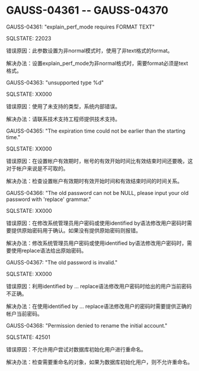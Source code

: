# GAUSS-04361 -- GAUSS-04370

GAUSS-04361: "explain\_perf\_mode requires FORMAT TEXT"

SQLSTATE: 22023

错误原因：此参数设置为非normal模式时，使用了非text格式的format。

解决办法：设置explain\_perf\_mode为非normal格式时，需要format必须是text格式。

GAUSS-04363: "unsupported type %d"

SQLSTATE: XX000

错误原因：使用了未支持的类型，系统内部错误。

解决办法：请联系技术支持工程师提供技术支持。

GAUSS-04365: "The expiration time could not be earlier than the starting time."

SQLSTATE: XX000

错误原因：在设置帐户有效期时，帐号的有效开始时间比有效结束时间还要晚，这对于帐户来说是不可取的。

解决办法：检查设置帐户有效期时有效开始时间和有效结束时间的时间关系。

GAUSS-04366: "The old password can not be NULL, please input your old password with 'replace' grammar."

SQLSTATE: XX000

错误原因：在修改系统管理员用户密码或使用identified by语法修改用户密码时需要提供原始密码用于确认。如果没有提供原始密码则报错。

解决办法：修改系统管理员用户密码或使用identified by语法修改用户密码时，需要使用replace语法给出原始密码。

GAUSS-04367: "The old password is invalid."

SQLSTATE: XX000

错误原因：利用identified by … replace语法修改用户密码时给出的用户当前密码不正确。

解决办法：在使用identified by … replace语法修改用户的密码时需要提供正确的帐户当前密码。

GAUSS-04368: "Permission denied to rename the initial account."

SQLSTATE: 42501

错误原因：不允许用户尝试对数据库初始化用户进行重命名。

解决办法：检查需要重命名的对象，如果为数据库初始化用户，则不允许重命名。

